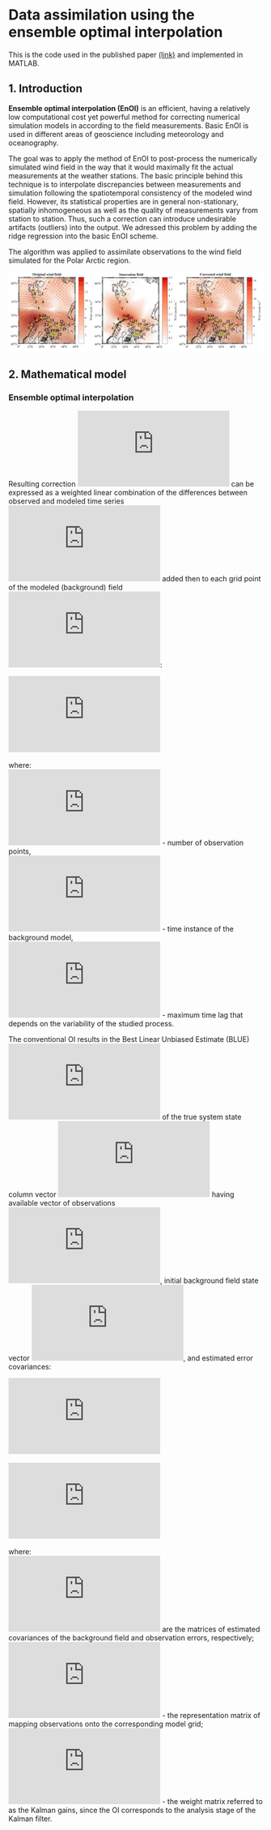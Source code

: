 # Data assimilation using the ensemble optimal interpolation 

This is the code used in the published paper 
[(link)](https://pdf.sciencedirectassets.com/280203/1-s2.0-S1877050917X00185/1-s2.0-S1877050917324018/main.pdf?X-Amz-Security-Token=IQoJb3JpZ2luX2VjEOv%2F%2F%2F%2F%2F%2F%2F%2F%2F%2FwEaCXVzLWVhc3QtMSJHMEUCIF3HyEj4mBd52IK3zURu9duVe8bGG307y0ilSWDBO2ddAiEA8YWMCaHkavyyyVaCcua6nmxsMZWq7JQsa%2Fw7AU2c6G8qtAMIcxACGgwwNTkwMDM1NDY4NjUiDDnfD9In0KNUouQGkiqRA36VqpAJZXvfNnC2ooX6B8PC%2FVcZhkS82EMgsfgRTYEGqrZGqMJ%2BUKA3%2FlkbeJsoixCE1cl%2FijXhEJxehplFadwbJylGZm5Nt9K%2BFxRUYT%2BCEjv5MYX8Wz0mPvB4WSFERzd4TnN0wsXztgdlOaMMeM8m2RhvwyJa70Fg5irDeClgONDuHV6bjOtSy0WIhp8bywcijpx%2B5mVOs81FIAggaDlGS1EG27dlzncYLED8TMQqCp6cdii%2FRe66e%2FevpKgutDkG3ebvk4AabCkDDRlBgwTJXvCeB%2FzJAY%2Bua8mXWKerqnlqCEGob%2FJChxHY9aC3ZvbW3nvA7MXc3rujoNmxdlkjjaylk88QzwRzBvrvSjaZTntCCEZDh9Of9%2Fpq7lr2cfCkqFTDGYmOZYMqfplfQLD8jrTzjuuugWrUJvy3ou01SOFJ8EmzDPRHEItmIXPyg9PPXheAhGTT7FRyw5DtrX01cnF3whlPsbH1kQhW1mKvxpfBAVnm9QvPH0FihpnkrbRgLHCPmXQQQCvjySsX1E%2FvMMTN%2B%2FAFOusBmmVohI%2FZF8R416EzBvOm6g0TeWqMgrDSIP%2F1iDG031qdPQ%2B58sEPO4ttDvQO7YXO8bLEQFPcxFvB2CFWcHKNYDLygugpeaNRQARoR2naqL61BNI8EPS7%2FM4XXPJ3pDV39xnVyUwILuOXv2cGPZRZj3nPDB8lKRet48FweeRROVHAPwT%2Bg7UNvYhsUtKzqWcFi2YITM1SpBbzDGphk%2BfiM3x1k4tPmUfQVKKdiCX%2BIjuQ9WEgVFWXfTnm5Q3UntVB1%2Br7uBeGP9%2FahDQx03M9UAxm9vOLTSHAhIpcF1tTjv%2BJx6LzINzcAxblCw%3D%3D&X-Amz-Algorithm=AWS4-HMAC-SHA256&X-Amz-Date=20200115T112738Z&X-Amz-SignedHeaders=host&X-Amz-Expires=300&X-Amz-Credential=ASIAQ3PHCVTYSTT3PKHB%2F20200115%2Fus-east-1%2Fs3%2Faws4_request&X-Amz-Signature=11104111acd2c5b5bbde5995b14ea96773c4a68f5d1420f133a2769de3d96376&hash=ef367e610d7f5354ba7e1b7e81a829c78afed3f7f5b528b52e75465ee62a5945&host=68042c943591013ac2b2430a89b270f6af2c76d8dfd086a07176afe7c76c2c61&pii=S1877050917324018&tid=spdf-5612e98e-b063-4c91-a35b-d67c416c63ce&sid=c6eb608775fd5340483b0a5-04e8b0c018afgxrqb&type=client)
and implemented in MATLAB.

## 1. Introduction
 **Ensemble optimal interpolation (EnOI)** is an efficient, having a relatively low computational cost yet powerful
 method for correcting numerical simulation models in according to the field measurements. Basic EnOI is used in different areas 
 of geoscience including meteorology and oceanography. 
 
 The goal was to apply the method of EnOI to post-process the numerically simulated wind field in the way that it would maximally 
 fit the actual measurements at the weather stations. The basic principle behind this technique is to interpolate discrepancies 
 between measurements and simulation following the spatiotemporal consistency 
 of the modeled wind field. However, its statistical properties are in general non-stationary, spatially inhomogeneous 
 as well as the quality of measurements vary from station to station. 
 Thus, such a correction can introduce undesirable artifacts (outliers) into the output. We adressed this problem by 
 adding the ridge regression into the basic EnOI scheme.
 
 The algorithm was applied to assimilate observations to the wind field simulated for the Polar Arctic region.
 
![EnOI work example for Arctic](https://github.com/AntonGusarov/oi_fusion/blob/master/Fields.jpg)
 
 ## 2. Mathematical model
 
### Ensemble optimal interpolation

Resulting correction ![equation](https://latex.codecogs.com/gif.latex?x_i%5E%7Ba%7D) can be expressed as a weighted linear combination 
of the differences between observed and modeled time series 
![equation](https://latex.codecogs.com/png.latex?%5CDelta_n%28%5Ctau%29%20%3D%20y_n%5E%7Bo%7D%28%5Ctau%29-Hx_n%5E%7Bb%7D%28%5Ctau%29) 
added then to each grid point of the modeled (background) field ![equation](https://latex.codecogs.com/png.latex?x_i%5E%7Bb%7D):

![equation](https://latex.codecogs.com/png.latex?x_i%5E%7Ba%7D%28t%29%20%3D%20x_i%5E%7Bb%7D%28t%29%20&plus;%20%5Csum_%7Bn%3D1%7D%5E%7BN%7D%20%5Csum_%7B%5Ctau%3Dt-T%7D%5E%7Bt&plus;T%7D%20w_n%5E%7B%28i%2Ct%29%7D%28%5Ctau%29%5CDelta_n%28%5Ctau%29)

where:\
![equation](https://latex.codecogs.com/png.latex?N) - number of observation points,\
![equation](https://latex.codecogs.com/png.latex?t) - time instance of the background model,\
![equation](https://latex.codecogs.com/png.latex?T) - maximum time lag that depends on the variability of the studied process.

The conventional OI results in the Best Linear Unbiased Estimate (BLUE) ![equation](https://latex.codecogs.com/png.latex?%5Ctextbf%7Bx%7D%5E%7Ba%7D) of the true system state column vector 
![equation](https://latex.codecogs.com/png.latex?%5Ctextbf%7Bx%7D%5E%7Bt%7D) having available vector of observations ![equation](https://latex.codecogs.com/png.latex?%5Ctextbf%7By%7D%5E%7Bo%7D), 
initial background field state vector ![equation](https://latex.codecogs.com/png.latex?%5Ctextbf%7Bx%7D%5E%7Bb%7D), and estimated error covariances:

![equation](https://latex.codecogs.com/png.latex?%5Ctextbf%7Bx%7D%5E%7Ba%7D%3D%5Ctextbf%7Bx%7D%5E%7Bb%7D&plus;%5Ctextbf%7BK%7D%28%5Ctextbf%7By%7D%5E%7Bo%7D-%5Ctextbf%7BH%7D%5Ctextbf%7Bx%7D%5E%7Bb%7D%29)

![equation](https://latex.codecogs.com/png.latex?%5Ctextbf%7BK%7D%3D%5Ctextbf%7BP%7D%5E%7Bb%7D%5Ctextbf%7BH%7D%5E%7BT%7D%28%5Ctextbf%7BH%7D%5Ctextbf%7BP%7D%5Eb%5Ctextbf%7BH%7D%5E%7BT%7D&plus;%5Ctextbf%7BR%7D%29%5E%7B-1%7D)

where:\
![equation](https://latex.codecogs.com/png.latex?%5Ctextbf%7BP%7D%5Eb%20%3D%20%5Clangle%20%28%5Ctextbf%7Bx%7D%5Eb%20-%20%5Ctextbf%7Bx%7D%5Et%29%7B%28%5Ctextbf%7Bx%7D%5Eb%20-%20%5Ctextbf%7Bx%7D%5Et%29%7D%5ET%20%5Crangle%24%20and%20%24%5Ctextbf%7BR%7D%20%3D%20%5Clangle%20%28%5Ctextbf%7By%7D%5Eo%20-%20%5Ctextbf%7Bx%7D%5Et%29%7B%28%5Ctextbf%7By%7D%5Eo%20-%20%5Ctextbf%7Bx%7D%5Et%29%7D%5ET%20%5Crangle) are the matrices of estimated covariances of the background field and observation errors, respectively;\
![equation](https://latex.codecogs.com/png.latex?%5Ctextbf%7BH%7D) - the representation matrix of mapping observations onto the corresponding model grid;\
![equation](https://latex.codecogs.com/png.latex?%5Cmathbf%7BK%7D) - the weight matrix referred to as the Kalman gains, since the OI corresponds to the analysis stage of the Kalman filter. 
